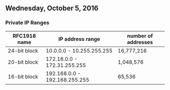 ## Wednesday, October 5, 2016

### Private IP Ranges
|RFC1918 name|IP address range|number of addresses|
|---|---|---|
|24-bit block|10.0.0.0 - 10.255.255.255|16,777,216|
|20-bit block|172.16.0.0 - 172.31.255.255|1,048,576|
|16-bit block|192.168.0.0 - 192.168.255.255|65,536|

